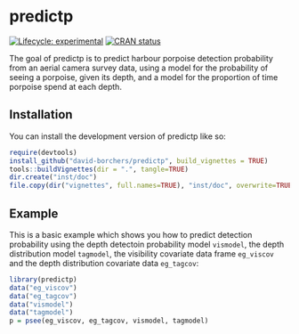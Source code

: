 
<!-- README.md is generated from README.Rmd. Please edit that file -->

# predictp

<!-- badges: start -->

[![Lifecycle:
experimental](https://img.shields.io/badge/lifecycle-experimental-orange.svg)](https://lifecycle.r-lib.org/articles/stages.html#experimental)
[![CRAN
status](https://www.r-pkg.org/badges/version/predictp)](https://CRAN.R-project.org/package=predictp)
<!-- badges: end -->

The goal of predictp is to predict harbour porpoise detection
probability from an aerial camera survey data, using a model for the
probability of seeing a porpoise, given its depth, and a model for the
proportion of time porpoise spend at each depth.

## Installation

You can install the development version of predictp like so:

``` r
require(devtools)
install_github("david-borchers/predictp", build_vignettes = TRUE)
tools::buildVignettes(dir = ".", tangle=TRUE)
dir.create("inst/doc")
file.copy(dir("vignettes", full.names=TRUE), "inst/doc", overwrite=TRUE)
```

## Example

This is a basic example which shows you how to predict detection
probability using the depth detectoin probability model `vismodel`, the
depth distribution model `tagmodel`, the visibility covariate data frame
`eg_viscov` and the depth distribution covariate data `eg_tagcov`:

``` r
library(predictp)
data("eg_viscov")
data("eg_tagcov")
data("vismodel")
data("tagmodel")
p = psee(eg_viscov, eg_tagcov, vismodel, tagmodel)
```
